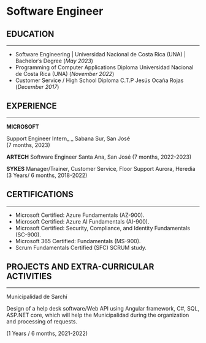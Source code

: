 # Software Engineer

## EDUCATION
_________________________________________________________________

* Software Engineering | Universidad Nacional de Costa Rica (UNA) | Bachelor’s Degree (_May 2023_)								       		
* Programming of Computer Applications Diploma Universidad Nacional de Costa Rica (UNA) (_November 2022_)	 			        		
* Customer Service / High School Diploma C.T.P Jesús Ocaña Rojas (_December 2017_)

## EXPERIENCE
_____________________________________________________________________

**MICROSOFT**

Support Engineer Intern_ _
Sabana Sur, San José<br />
(7 months, 2023)

**ARTECH**
Software Engineer
Santa Ana, San José
(7 months, 2022-2023)

**SYKES**
Manager/Trainer, Customer Service, Floor Support
Aurora, Heredia
(3 Years/ 6 months, 2018-2022)


## CERTIFICATIONS
_____________________________________________________________________

* Microsoft Certified: Azure Fundamentals (AZ-900).
* Microsoft Certified: Azure AI Fundamentals (AI-900).
* Microsoft Certified: Security, Compliance, and Identity Fundamentals (SC-900).
* Microsoft 365 Certified: Fundamentals (MS-900).
* Scrum Fundamentals Certified (SFC) SCRUM study.

## PROJECTS AND EXTRA-CURRICULAR ACTIVITIES
_____________________________________________________________________

Municipalidad de Sarchí 

Design of a help desk software/Web API using Angular framework, C#, SQL, ASP.NET core, which will help the Municipalidad during the 
organization and processing of requests.

(1 Years / 6 months, 2021-2022)



